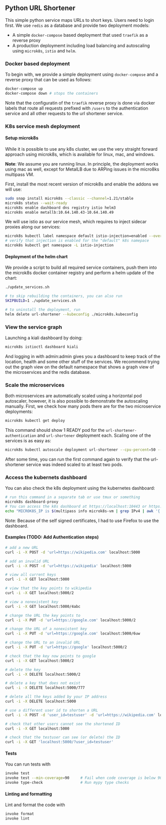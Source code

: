 ## Python URL Shortener

This simple python service maps URLs to short keys. Users need to login first. We use `redis` as a database and provide two deployment models:
- A simple `docker-compose` based deployment that used `traefik` as a reverse proxy
- A production deploymemt including load balancing and autoscaling using `microk8s`, `istio` and `helm`.


### Docker based deployment
To begin with, we provide a simple deployment using `docker-compose` and a reverse proxy that can be used as follows:

```bash
docker-compose up
docker-compose down # stops the containers
```

Note that the configuratin of the `traefik` reverse proxy is done via docker labels that route all requests prefixed with `/users` to the authentication service and all other requests to the url shortener service.


### K8s service mesh deployment

#### Setup microk8s
While it is possible to use any k8s cluster, we use the very straight forward approach using microk8s, which is available for linux, mac, and windows.

**Note**: We assume you are running linux. In principle, the deployment works using mac as well, except for MetalLB due to ARPing issues in the micro8ks multipass VM.

First, install the most recent version of microk8s and enable the addons we will use:
```bash
sudo snap install microk8s --classic --channel=1.21/stable
microk8s status --wait-ready
microk8s enable dashboard dns registry istio helm3
microk8s enable metallb:10.64.140.43-10.64.140.49
```

We will use istio as our service mesh, which requires to inject sidecar proxies along our services:
```bash
microk8s kubectl label namespace default istio-injection=enabled --overwrite
# verify that injection is enabled for the "default" k8s namepace
microk8s kubectl get namespace -L istio-injection
```

#### Deployment of the helm chart

We provide a script to build all required service containers, push them into the microk8s docker container registry and perform a helm update of the chart:
```bash
./update_services.sh 

# to skip rebuilding the containers, you can also run
SKIPBUILD=1 ./update_services.sh 

# to uninstall the deployment, run
helm delete url-shortener --kubeconfig ./microk8s.kubeconfig
```

### View the service graph
Launching a kiali dashboard by doing:
```bash
microk8s istioctl dashboard kiali
```
And logging in with admin:admin gives you a dashboard to keep track of the location, health and some other stuff of the services.
We recommend trying out the graph view on the default namespace that shows a graph view of the microservices and the redis database.

### Scale the microservices
Both microservices are automatically scaled using a horizontal pod autoscaler, however, it is also possible to demonstrate the autoscaling manually. First, we check how many pods there are for the two microservice deployments:
```bash
microk8s kubectl get deploy
```
This command should show 1 READY pod for the `url-shortener-authentication` and `url-shortener` deployment each. Scaling one of the services is as easy as:
```bash
microk8s kubectl autoscale deployment url-shortener --cpu-percent=50 --min=2 --max=10
```
After some time, you can run the first command again to verify that the url-shortener service was indeed scaled to at least two pods. 

### Access the kubernets dashboard
You can also check the k8s deployment using the kubernetes dashboard:
```bash
# run this command in a separate tab or use tmux or something
microk8s dashboard-proxy
# You can access the k8s dashboard at https://localhost:10443 or https://$MICROK8S_IP:10443 on mac
echo "MICROK8S_IP is $(multipass info microk8s-vm | grep IPv4 | awk '{ print $2 }')"
```

Note: Because of the self signed certificates, I had to use Firefox to use the dashboard.

#### Examples (TODO: Add Authentication steps)

```bash
# add a new URL
curl -i -X POST -d 'url=https://wikipedia.com' localhost:5000

# add an invalid URL
curl -i -X POST -d 'url=https://wikipedia' localhost:5000

# view all current keys
curl -i -X GET localhost:5000

# view that the key points to wikipedia
curl -i -X GET localhost:5000/2

# view a nonexistent key
curl -i -X GET localhost:5000/4abc

# change the URL the key points to
curl -i -X PUT -d 'url=https://google.com' localhost:5000/2

# change the URL of a nonexistent key
curl -i -X PUT -d 'url=https://google.com' localhost:5000/6uw

# change the URL to an invalid URL
curl -i -X PUT -d 'url=https://google' localhost:5000/2

# check that the key now points to google
curl -i -X GET localhost:5000/2

# delete the key
curl -i -X DELETE localhost:5000/2

# delete a key that does not exist
curl -i -X DELETE localhost:5000/777

# delete all the keys added by your IP address
curl -i -X DELETE localhost:5000

# use a different user id to shorten a URL
curl -i -X POST -d 'user_id=testuser' -d 'url=https://wikipedia.com' localhost:5000

# check that other users cannot see the shortened ID
curl -i -X GET localhost:5000

# check that the testuser can see (or delete) the ID
curl -i -X GET 'localhost:5000/?user_id=testuser'
```

#### Tests

You can run tests with

```bash
invoke test
invoke test --min-coverage=90     # Fail when code coverage is below 90%
invoke type-check                 # Run mypy type checks
```

#### Linting and formatting

Lint and format the code with

```bash
invoke format
invoke lint
```
